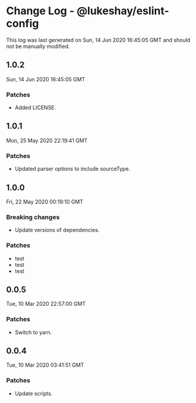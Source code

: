 # Change Log - @lukeshay/eslint-config

This log was last generated on Sun, 14 Jun 2020 16:45:05 GMT and should not be manually modified.

## 1.0.2
Sun, 14 Jun 2020 16:45:05 GMT

### Patches

- Added LICENSE.

## 1.0.1
Mon, 25 May 2020 22:19:41 GMT

### Patches

- Updated parser options to include sourceType.

## 1.0.0
Fri, 22 May 2020 00:19:10 GMT

### Breaking changes

- Update versions of dependencies.

### Patches

- test
- test
- test

## 0.0.5
Tue, 10 Mar 2020 22:57:00 GMT

### Patches

- Switch to yarn.

## 0.0.4
Tue, 10 Mar 2020 03:41:51 GMT

### Patches

- Update scripts.

